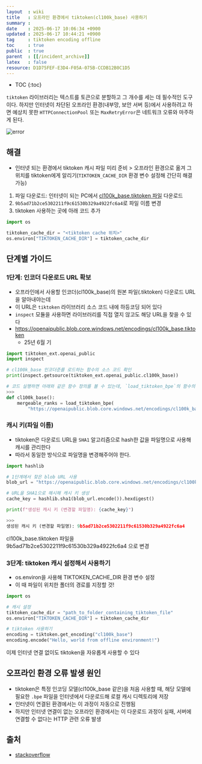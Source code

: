 ```yaml
---
layout  : wiki
title   : 오프라인 환경에서 tiktoken(cl100k_base) 사용하기
summary : 
date    : 2025-06-17 10:06:34 +0900
updated : 2025-06-17 10:44:21 +0900
tag     : tiktoken encoding offline
toc     : true
public  : true
parent  : [[/incident_archive]]
latex   : false
resource: D1D75FEF-E3D4-F05A-075B-CCDB12B0C1D5
---
```

* TOC
{:toc}

`tiktoken` 라이브러리는 텍스트를 토큰으로 분할하고 그 개수를 세는 데 필수적인 도구이다. 하지만 인터넷이 차단된 오프라인 환경(내부망, 보안 서버 등)에서 사용하려고 하면 예상치 못한 `HTTPConnectionPool` 또는 `MaxRetryError`은 네트워크 오류와 마주하게 된다.


![error](https://i.imgur.com/rtzi4Wy.png)

## 해결
- 인터넷 되는 환경에서 tiktoken 캐시 파일 미리 준비 > 오프라인 환경으로 옮겨 그 위치를 tiktoken에게 알리기(`TIKTOKEN_CACHE_DIR` 환경 변수 설정해 간단히 해결 가능)


1. 파일 다운로드: 인터넷이 되는 PC에서 [cl100k_base.tiktoken 파일](https://openaipublic.blob.core.windows.net/encodings/cl100k_base.tiktoken) 다운로드
2. `9b5ad71b2ce5302211f9c61530b329a4922fc6a4`로 파일 이름 변경
3. tiktoken 사용하는 곳에 아래 코드 추가
```python
import os

tiktoken_cache_dir = "<tiktoken cache 위치>"
os.environ["TIKTOKEN_CACHE_DIR"] = tiktoken_cache_dir
```


## 단계별 가이드
### 1단계: 인코더 다운로드 URL 확보
- 오프라인에서 사용할 인코더(cl100k_base)의 원본 파일(.tiktoken) 다운로드 URL을 알아내야는데
- 이 URL은 `tiktoken` 라이브러리 소스 코드 내에 하등코딩 되어 있다
- `inspect` 모듈을 사용하면 라이브러리를 직접 열지 않고도 해당 URL을 찾을 수 있다
- https://openaipublic.blob.core.windows.net/encodings/cl100k_base.tiktoken
	- 25년 6월 기


```python
import tiktoken_ext.openai_public
import inspect

# cl100k_base 인코더준를 로드하는 함수의 소스 코드 확인
print(inspect.getsource(tiktoken_ext.openai_public.cl100k_base))

# 코드 실행하면 아래와 같은 함수 정의를 볼 수 있는데, `load_tiktoken_bpe`의 함수의 인자로 전달되는 URL이 필요한 주소다
>>>
def cl100k_base():
	mergeable_ranks = load_tiktoken_bpe(
		"https://openaipublic.blob.core.windows.net/encodings/cl100k_base.tiktoken")
```

### 캐시 키(파일 이름)
- tiktoken은 다운로드 URL을 `SHA1` 알고리즘으로 hash한 값을 파일명으로 사용해 캐시를 관리한다
- 따라서 동일한 방식으로 파일명을 변경해주어야 한다.

```python
import hashlib

# 1단계에서 찾은 blob URL 사용
blob_url = "https://openaipublic.blob.core.windows.net/encodings/cl100k_base.tiktoken"

# URL을 SHA1으로 해시해 캐시 키 생성
cache_key = hashlib.sha1(blob_url.encode()).hexdigest()

print(f"생성된 캐시 키 (변경할 파일명): {cache_key}")

>>>
생성된 캐시 키 (변경할 파일명): 9b5ad71b2ce5302211f9c61530b329a4922fc6a4
```
cl100k_base.tiktoken 파일을 9b5ad71b2ce5302211f9c61530b329a4922fc6a4 으로 변경


### 3단계: tiktoken 캐시 설정해서 사용하기
- os.environ을 사용해 TIKTOKEN_CACHE_DIR 환경 변수 설정
- 이 때 파일이 위치한 폴더의 경로를 지정할 것!
```python
import os

# 캐시 설정
tiktoken_cache_dir = "path_to_folder_containing_tiktoken_file"
os.environ["TIKTOKEN_CACHE_DIR"] = tiktoken_cache_dir

# tiktoken 사용하기
encoding = tiktoken.get_encoding("cl100k_base")
encoding.encode("Hello, world from offline environment!")
```
이제 인터넷 연결 없이도 tiktoken을 자유롭게 사용할 수 있다



## 오프라인 환경 오류 발생 원인
- tiktoken은 특정 인코딩 모델(cl100k_base 같은)을 처음 사용할 때, 해당 모델에 필요한 `.bpe` 파일을 인터넷에서 다운로드해 로컬 캐시 디렉토리에 저장
- 인터넷이 연결된 환경에서는 이 과정이 자동으로 진행됨
- 하지만 인터넷 연결이 없는 오프라인 환경에서는 이 다운로드 과정이 실패, 서버에 연결할 수 없다는 HTTP 관련 오류 발생

## 출처
- [stackoverflow](https://stackoverflow.com/questions/76106366/how-to-use-tiktoken-in-offline-mode-computer)
